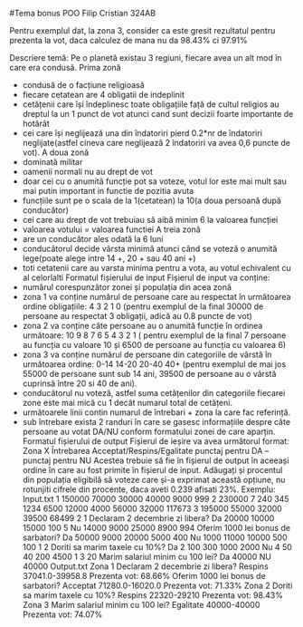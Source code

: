 ﻿#Tema bonus POO Filip Cristian 324AB

Pentru exemplul dat, la zona 3, consider ca este gresit rezultatul pentru prezenta la vot, daca calculez de mana nu da 98.43% ci 97.91%

Descriere temă:
Pe o planetă existau 3 regiuni, fiecare avea un alt mod în care era condusă.
Prima zonă
- condusă de o facțiune religioasă
- fiecare cetatean are 4 obligatii de indeplinit
- cetățenii care își îndeplinesc toate obligațiile față de cultul religios au dreptul la un 1
punct de vot atunci cand sunt decizii foarte importante de hotărât
- cei care își neglijează una din îndatoriri pierd 0.2*nr de îndatoriri neglijate(astfel cineva
care neglijează 2 îndatoriri va avea 0,6 puncte de vot).
A doua zonă
- dominată militar
- oamenii normali nu au drept de vot
- doar cei cu o anumită funcție pot sa voteze, votul lor este mai mult sau mai putin
important in functie de pozitia avuta
- funcțiile sunt pe o scala de la 1(cetatean) la 10(a doua persoană după conducător)
- cei care au drept de vot trebuiau să aibă minim 6 la valoarea funcției
- valoarea votului = valoarea functiei
A treia zonă
- are un conducător ales odată la 6 luni
- conducătorul decide vârsta minimă atunci când se voteză o anumită lege(poate alege
intre 14 +, 20 + sau 40 ani +)
- toti cetatenii care au varsta minima pentru a vota, au votul echivalent cu al celorlalti
Formatul fișierului de input
Fișierul de input va conține:
- numărul corespunzător zonei și populația din acea zonă
- zona 1 va conține numărul de persoane care au respectat în următoarea ordine
obligațiile: 4 3 2 1 0 (pentru exemplul de la final 30000 de persoane au respectat 3
obligații, adică au 0.8 puncte de vot)
- zona 2 va conține câte persoane au o anumită funcție în ordinea următoare: 10 9 8 7 6 5
4 3 2 1 ( pentru exemplul de la final 7 persoane au funcția cu valoare 10 și 6500 de
persoane au funcția cu valoarea 6)
- zona 3 va conține numărul de persoane din categoriile de vârstă în următoarea ordine:
0-14 14-20 20-40 40+ (pentru exemplul de mai jos 55000 de persoane sunt sub 14 ani,
39500 de persoane au o vârstă cuprinsă între 20 si 40 de ani).
- conducătorul nu voteză, astfel suma cetățenilor din categoriile fiecarei zone este mai
mică cu 1 decât numarul total de cetățeni.
- următoarele linii contin numarul de întrebari + zona la care fac referință.
- sub întrebare exista 2 randuri în care se gasesc informațiile despre câte persoane au
votat DA/NU conform formatului zonei de care aparțin.
Formatul fișierului de output
Fișierul de ieșire va avea următorul format:
Zona X
Întrebarea
Acceptat/Respins/Egalitate punctaj pentru DA – punctaj pentru NU
Acestea trebuie să fie în fișierul de output în aceeași ordine în
care au fost primite în fișierul de input.
Adăugați și procentul din populația eligibilă să voteze care și-a exprimat această opțiune, nu
rotunjiti cifrele din procente, daca aveti 0.239 afisati 23%.
Exemplu:
Input.txt
1 150000
70000 30000 40000 9000 999
2 230000
7 240 345 1234 6500 12000 4000 56000 32000 117673
3 195000
55000 32000 39500 68499
2 1
Declaram 2 decembrie zi libera?
Da 20000 10000 15000 100 5
Nu 14000 9000 25000 8900 994
Oferim 1000 lei bonus de sarbatori?
Da 50000 9000 20000 5000 400
Nu 1000 11000 10000 500 100
1 2
Doriti sa marim taxele cu 10%?
Da 2 100 300 1000 2000
Nu 4 50 40 200 4500
1 3 20
Marim salariul minim cu 100 lei?
Da 40000
NU 40000
Output.txt
Zona 1
Declaram 2 decembrie zi libera?
Respins 37041.0-39958.8
Prezenta vot: 68.66%
Oferim 1000 lei bonus de sarbatori?
Acceptat 71280.0-16020.0
Prezenta vot: 71.33%
Zona 2
Doriti sa marim taxele cu 10%?
Respins 22320-29210
Prezenta vot: 98.43%
Zona 3
Marim salariul minim cu 100 lei?
Egalitate 40000-40000
Prezenta vot: 74.07%